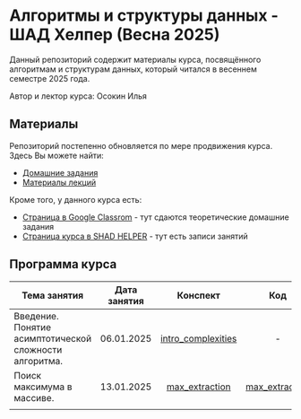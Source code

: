 # Алгоритмы и структуры данных - ШАД Хелпер (Весна 2025)

Данный репозиторий содержит материалы курса, посвящённого алгоритмам и структурам данных, который читался в весеннем семестре 2025 года. 

Автор и лектор курса: Осокин Илья


## Материалы 

Репозиторий постепенно обновляется по мере продвижения курса. Здесь Вы можете найти:

- [Домашние задания](/home_assignmemts/)
- [Материалы лекций](/lectures/)

Кроме того, у данного курса есть:

- [Страница в Google Classrom](https://classroom.google.com/c/NzQzODkzNTExNDY3) - тут сдаются теоретические домашние задания
- [Страница курса в SHAD HELPER](https://shadhelper.com/members/courses/course103207534397) - тут есть записи занятий


## Программа курса

|                      Тема занятия                      |  Дата занятия | Конспект | Код | Домашнее задание |  Дедлайн  |
|------------------------------------------------------|:----------------:|:---------------:|:----------:|:----------------:|:---------:|
| Введение. Понятие асимптотической сложности алгоритма. |    06.01.2025    | [intro_complexities](/lectures/lec_1_06.01.25_intro_complexities/alg_sh_06.01.24_notes_intro_complexities.pdf) | - | [homework 1](/home_assignments//hw_1_06.01.25_12.01.25/algsh2025hw1.pdf) | 12.01.2025 |
|       Поиск максимума в массиве.                        |    13.01.2025    | [max_extraction](/lectures/lec_2_13.01.25_max_extraction/alg_sh_13.01.25_notes_max_extraction.pdf)         | [max_extraction](/lectures/lec_2_13.01.25_max_extraction/alg_sh_13.01.25_seminar_max_extraction.ipynb) | [homework 2](/home_assignments/hw_2_13.01.25_26.01.25/algsh_hw2_13.01.25_26.01.25.ipynb) | 26.01.2025 |
|              |                 |                 |            |                  |
